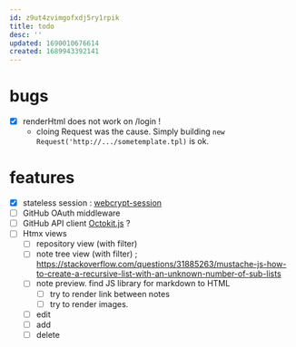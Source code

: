 ```yaml
---
id: z9ut4zvimgofxdj5ry1rpik
title: todo
desc: ''
updated: 1690010676614
created: 1689943392141
---
```


# bugs

 - [X] renderHtml does not work on /login !
   - cloing Request was the cause. Simply building `new Request('http://.../sometemplate.tpl)` is ok.

# features


 - [X] stateless session  : [webcrypt-session](https://github.com/toyamarinyon/webcrypt-session)
 - [ ] GitHub OAuth middleware
 - [ ] GitHub API client [Octokit.js](https://github.com/octokit/octokit.js) ?
 - [ ] Htmx views
   - [ ] repository view (with filter)
   - [ ] note tree view (with filter)  ; 
https://stackoverflow.com/questions/31885263/mustache-js-how-to-create-a-recursive-list-with-an-unknown-number-of-sub-lists
   - [ ] note preview. find JS library for markdown to HTML 
     - [ ] try to render link between notes  
     - [ ] try to render images.
   - [ ] edit
   - [ ] add 
   - [ ] delete